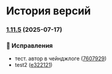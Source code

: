 # История версий


### [1.11.5](https://github.com/blockmineJS/blockmine/compare/v1.11.1...v1.11.5) (2025-07-17)


### 🐛 Исправления

* тест. автор в чейнджлоге ([7607929](https://github.com/blockmineJS/blockmine/commit/7607929ae26035cc0e12bec1eae3612be1845227))
* test2 ([e322121](https://github.com/blockmineJS/blockmine/commit/e322121ed8110fcbffde9a00adc644917ff4523a))
